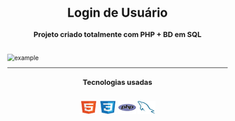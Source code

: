 <h1 align="center"> Login de Usuário </h1>
<h3 align="center">Projeto criado totalmente com PHP + BD em SQL</h3> 
</br>
<img align="center" alt="example" src="https://i.postimg.cc/1RgTRYM2/Captura-de-tela-2023-01-07-155825.png"  />
<hr>
<h3 align="center" >Tecnologias usadas</h3>
<div align="center" style="display: inline_block"><br>
  <img align="center" alt="Gabriel-HTML" height="30" width="40" src="https://raw.githubusercontent.com/devicons/devicon/master/icons/html5/html5-original.svg">
  <img align="center" alt="Gabriel-CSS" height="30" width="40" src="https://raw.githubusercontent.com/devicons/devicon/master/icons/css3/css3-original.svg">
  <img align="center" alt="Gabriel-Php" height="30" width="40" src="https://raw.githubusercontent.com/devicons/devicon/master/icons/php/php-original.svg">
  <img align="center" alt="Gabriel-SQL" height="30" width="40" src="https://github.com/devicons/devicon/blob/master/icons/mysql/mysql-original.svg">
</div>
